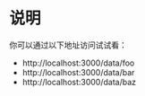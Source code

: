 # 说明

你可以通过以下地址访问试试看：

- http://localhost:3000/data/foo
- http://localhost:3000/data/bar
- http://localhost:3000/data/baz
